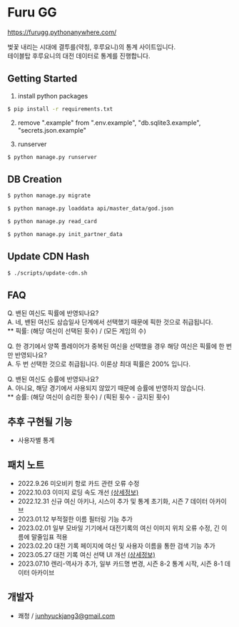 # Furu GG
https://furugg.pythonanywhere.com/  

벚꽃 내리는 시대에 결투를(약칭, 후루요니)의 통계 사이트입니다.  
테이블탑 후루요니의 대전 데이터로 통계를 진행합니다.  

## Getting Started
1. install python packages
```sh
$ pip install -r requirements.txt
```
2. remove ".example" from ".env.example", "db.sqlite3.example", "secrets.json.example"


3. runserver
```sh
$ python manage.py runserver
```

## DB Creation
```sh
$ python manage.py migrate

$ python manage.py loaddata api/master_data/god.json

$ python manage.py read_card

$ python manage.py init_partner_data
```

## Update CDN Hash
```sh
$ ./scripts/update-cdn.sh
```

## FAQ
Q. 밴된 여신도 픽률에 반영되나요?  
A. 네, 밴된 여신도 삼습일사 단계에서 선택했기 때문에 픽한 것으로 취급됩니다.  
** 픽률:  (해당 여신이 선택된 횟수) / (모든 게임의 수)

Q. 한 경기에서 양쪽 플레이어가 중복된 여신을 선택했을 경우 해당 여신은 픽률에 한 번만 반영되나요?  
A. 두 번 선택한 것으로 취급됩니다. 이론상 최대 픽률은 200% 입니다.


Q. 밴된 여신도 승률에 반영되나요?  
A. 아니요, 해당 경기에서 사용되지 않았기 때문에 승률에 반영하지 않습니다.  
** 승률: (해당 여신이 승리한 횟수) / (픽된 횟수 - 금지된 횟수)

## 추후 구현될 기능
- 사용자별 통계


## 패치 노트
- 2022.9.26 미오비키 항로 카드 관련 오류 수정
- 2022.10.03 이미지 로딩 속도 개선 [(상세정보)](https://github.com/ClearSky-S/FuruYoniStatistics/pull/1)
- 2022.12.31 신규 여신 아키나, 시스이 추가 및 통계 초기화, 시즌 7 데이터 아카이브
- 2023.01.12 부적절한 이름 필터링 기능 추가
- 2023.02.01 일부 모바일 기기에서 대전기록의 여신 이미지 위치 오류 수정, 긴 이름에 말줄임표 적용
- 2023.02.20 대전 기록 페이지에 여신 및 사용자 이름을 통한 검색 기능 추가
- 2023.05.27 대전 기록 여신 선택 UI 개선 [(상세정보)](https://github.com/ClearSky-S/FuruYoniStatistics/pull/2)
- 2023.07.10 렌리-역사가 추가, 일부 카드명 변경, 시즌 8-2 통계 시작, 시즌 8-1 데이터 아카이브

## 개발자
- 쾌청 / junhyuckjang3@gmail.com
